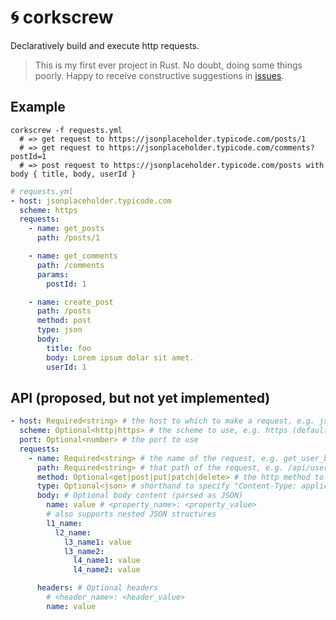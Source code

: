 # 🌀 corkscrew

Declaratively build and execute http requests.

> This is my first ever project in Rust. No doubt, doing some things poorly. Happy to receive constructive suggestions in [issues](https://github.com/nixpig/corkscrew/issues).

## Example

```shell
corkscrew -f requests.yml
  # => get request to https://jsonplaceholder.typicode.com/posts/1
  # => get request to https://jsonplaceholder.typicode.com/comments?postId=1
  # => post request to https://jsonplaceholder.typicode.com/posts with body { title, body, userId }
```

```yaml
# requests.yml
- host: jsonplaceholder.typicode.com
  scheme: https
  requests:
    - name: get_posts
      path: /posts/1

    - name: get_comments
      path: /comments
      params:
        postId: 1

    - name: create_post
      path: /posts
      method: post
      type: json
      body:
        title: foo
        body: Lorem ipsum dolar sit amet.
        userId: 1
```

## API (proposed, but not yet implemented)

```yaml
- host: Required<string> # the host to which to make a request, e.g. jsonplaceholder.typicode.com
  scheme: Optional<http|https> # the scheme to use, e.g. https (default: http)
  port: Optional<number> # the port to use
  requests:
    - name: Required<string> # the name of the request, e.g. get_user_by_id
      path: Required<string> # that path of the request, e.g. /api/user
      method: Optional<get|post|put|patch|delete> # the http method to use, e.g. post (default: get)
      type: Optional<json> # shorthand to specify "Content-Type: application/json" (default: text)
      body: # Optional body content (parsed as JSON)
        name: value # <property_name>: <property_value>
        # also supports nested JSON structures
        l1_name:
          l2_name:
            l3_name1: value
            l3_name2:
              l4_name1: value
              l4_name2: value

      headers: # Optional headers
        # <header_name>: <header_value>
        name: value
```
